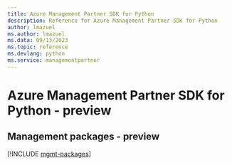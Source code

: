 ```yaml
---
title: Azure Management Partner SDK for Python
description: Reference for Azure Management Partner SDK for Python
author: lmazuel
ms.author: lmazuel
ms.data: 09/13/2023
ms.topic: reference
ms.devlang: python
ms.service: managementpartner
---
```

# Azure Management Partner SDK for Python - preview

## Management packages - preview
[!INCLUDE [mgmt-packages](management-partner-mgmt-index.md)]